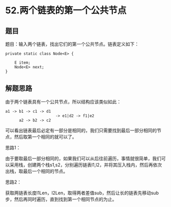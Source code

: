 # 52.两个链表的第一个公共节点

## 题目

题目：输入两个链表，找出它们的第一个公共节点。链表定义如下：

    private static class Node<E> {
		
		E item;
		Node<E> next;
	}

## 解题思路

由于两个链表具有一个公共节点，所以结构应该类似如此：

    a1 -> b1 -> c1 -> d1
                          -> e1|d2 -> f1|e2 
          a2 -> b2 -> c2

可以看出链表最后必定有一部分是相同的，我们只需要找到最后一部分相同的节点，然后取第一个相同的就可以了。

思路1：

由于要取最后一部分相同的，如果我们可以从后往前遍历，事情就很简单，我们可以采用栈，创建两个栈s1,s2，分别遍历链表l1,l2，并将其压入栈内，然后再依次出栈，取最后一个相同的节点。

思路2：

获取两链表长度l1Len，l2Len，取得两者差值sub，然后让长的链表先移动sub步，然后再同时遍历，直到找到第一个相同节点的为止。
